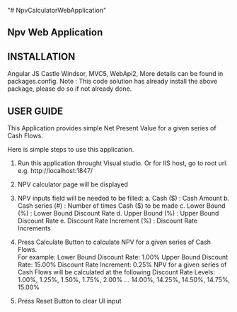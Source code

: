 "# NpvCalculatorWebApplication" 

Npv Web Application
------------------------------------------------

INSTALLATION 
------------------------------------------------
Angular JS
Castle Windsor,
MVC5,
WebApi2,
More details can be found in packages.config. 
Note : This code solution has already install the above package, please do so if not already done.

USER GUIDE
------------------------------------------------
This Application provides simple Net Present Value for a given series of Cash Flows. 

Here is simple steps to use this application. 
1. Run this application throught Visual studio. Or for IIS host, go to root url. e.g. http://localhost:1847/
2. NPV calculator page will be displayed
3. NPV inputs field will be needed to be filled:
	a. Cash ($) : Cash Amount
	b. Cash series (#) : Number of times Cash ($) to be made
	c. Lower Bound (%) : Lower Bound Discount Rate
	d. Upper Bound (%) : Upper Bound Discount Rate
	e. Discount Rate Increment (%) : Discount Rate Increments
4. Press Calculate Button to calculate NPV for a given series of Cash Flows.  
   For example:
	 Lower Bound Discount Rate: 1.00%
	 Upper Bound Discount Rate: 15.00%
	 Discount Rate Increment: 0.25%
	 NPV for a given series of Cash Flows will be calculated at the following Discount Rate Levels: 1.00%,
	1.25%, 1.50%, 1.75%, 2.00% ... 14.00%, 14.25%, 14.50%, 14.75%, 15.00%

5. Press Reset Button to clear UI input
